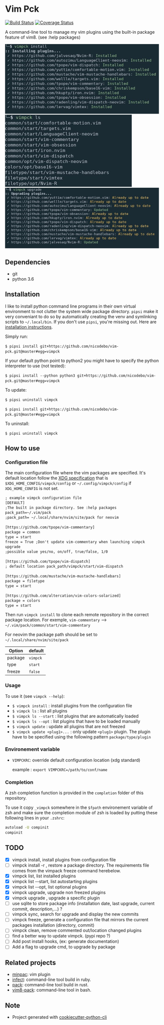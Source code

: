 # Vim Pck

[![Build Status](https://travis-ci.org/nicodebo/vim-pck.svg?branch=master)](https://travis-ci.org/nicodebo/vim-pck)
[![Coverage Status](https://coveralls.io/repos/github/nicodebo/vim-pck/badge.svg?branch=master)](https://coveralls.io/github/nicodebo/vim-pck?branch=master)

A command-line tool to manage my vim plugins using the built-in package
feature of vim8. (see :help packages)

![install_command](screenshot/install.jpg)
![list_command](screenshot/ls.jpg)
![upgrade_command](screenshot/upgrade.jpg)

## Dependencies

* git
* python 3.6

## Installation

I like to install python command line programs in their own virtual environment
to not clutter the system wide package directory. `pipsi` make it very
conveniant to do so by automatically creating the venv and symlinking scripts
to `~/.local/bin`. If you don't use `pipsi`, you're missing out. Here are
[installation instructions](https://github.com/mitsuhiko/pipsi#readme).

Simply run:

`$ pipsi install git+https://github.com/nicodebo/vim-pck.git@master#egg=vimpck`

If your default python point to python2 you might have to specify the python
interpreter to use (not tested):

`$ pipsi install --python python3 git+https://github.com/nicodebo/vim-pck.git@master#egg=vimpck`

To update:

`$ pipsi uninstall vimpck`

`$ pipsi install git+https://github.com/nicodebo/vim-pck.git@master#egg=vimpck`

To uninstall:

`$ pipsi uninstall vimpck`

## How to use

### Configuration file

The main configuration file where the vim packages are
specified. It's default location follow the [XDG specification](https://specifications.freedesktop.org/basedir-spec/basedir-spec-latest.html) that is `$XDG_HOME_CONFIG/vimpck/config` or `~/.config/vimpck/config` if `XDG_HOME_CONFIG` is not set.

```dosini
; example vimpck configuration file
[DEFAULT]
;The built in package directory. See :help packages
pack_path=~/.vim/pack
;pack_path= ~/.local/share/nvim/site/pack for neovim

[https://github.com/tpope/vim-commentary]
package = common
type = start
freeze = True ;Don't update vim-commentary when launching vimpck upgrade
;possible value yes/no, on/off, true/false, 1/0

[https://github.com/tpope/vim-dispatch]
; default location pack_path/vimpck/start/vim-dispatch

[https://github.com/mustache/vim-mustache-handlebars]
package = filetype
type = start

[https://github.com/altercation/vim-colors-solarized]
package = colors
type = start
```

Then run `vimpck install` to clone each remote repository in the correct
package location. For exemple, `vim-commentary` -->
`~/.vim/pack/common/start/vim-commentary`

For neovim the package path should be set to `~/.local/share/nvim/site/pack`

Option | default 
--- | ---
package | `vimpck`
type | `start`
freeze | `false`

### Usage

To use it (see `vimpck --help`):

* `$ vimpck install` : install plugins from the configuration file
* `$ vimpck ls` : list all plugins
* `$ vimpck ls --start` : list plugins that are automatically loaded
* `$ vimpck ls --opt` : list plugins that have to be loaded manually
* `$ vimpck update` : update all plugins that are not freezed
* `$ vimpck update <plug1>...` : only update `<plug1>` plugin. The plugin have
  to be specified using the following pattern `package/type/plugin`


### Environement variable

* `VIMPCKRC`: override default configuration location (xdg standard)

   example : `export VIMPCKRC=/path/to/conf/name`

### Completion

A zsh completion function is provided in the `completion` folder of this
repository.

To use it copy `_vimpck` somewhere in the `$fpath` environement variable of zsh
and make sure the completion module of zsh is loaded by putting these following
lines in your `.zshrc`:

```bash
autoload -U compinit
compinit
```

## TODO

- [x] vimpck install, install plugins from configuration file
- [ ] vimpck install -r <requirements>, restore a package directory. The
      requirements file comes from the vimpack freeze command herebelow.
- [x] vimpck list, list installed plugins
- [x] vimpck list --start, list autostarting plugins
- [x] vimpck list --opt, list optional plugins
- [x] vimpck upgrade, upgrade non freezed plugins
- [x] vimpck upgrade <plugin>, upgrade a specific plugin
- [ ] use sqlite to store package info (installation date, last upgrade,
      current commit, description,…) ?
- [ ] vimpck sync, search for upgrade and display the new commits
- [ ] vimpck freeze, generate a configuration file that mirrors the current
  packages installation (directory, commit)
- [ ] vimpck clean, remove commented out/location changed plugins
- [ ] find a better way to update vimpck. (pypi repo ?)
- [ ] Add post install hooks, (ex: generate documentation)
- [ ] Add a flag to upgrade cmd, to upgrade by package

## Related projects

* [minpac](https://github.com/k-takata/minpac): vim plugin
* [infect](https://github.com/csexton/infect): command-line tool build in ruby.
* [pack](https://github.com/maralla/pack): command-line tool build in rust.
* [vim8-pack](https://github.com/mkarpoff/vim8-pack): command-line tool in
  bash.

## Note

* Project generated with
  [cookiecutter-python-cli](https://github.com/nvie/cookiecutter-python-cli)
